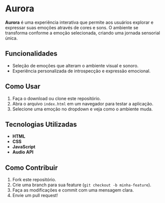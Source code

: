 # Aurora

**Aurora** é uma experiência interativa que permite aos usuários explorar e expressar suas emoções através de cores e sons. O ambiente se transforma conforme a emoção selecionada, criando uma jornada sensorial única.

## Funcionalidades

- Seleção de emoções que alteram o ambiente visual e sonoro.
- Experiência personalizada de introspecção e expressão emocional.

## Como Usar

1. Faça o download ou clone este repositório.
2. Abra o arquivo `index.html` em um navegador para testar a aplicação.
3. Selecione uma emoção no dropdown e veja como o ambiente muda.

## Tecnologias Utilizadas

- **HTML**
- **CSS**
- **JavaScript**
- **Audio API**

## Como Contribuir

1. Fork este repositório.
2. Crie uma branch para sua feature (`git checkout -b minha-feature`).
3. Faça as modificações e commit com uma mensagem clara.
4. Envie um pull request!

